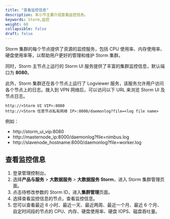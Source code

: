```yaml
---
title: "查看监控信息"
description: 本小节主要介绍查看监控信息。 
keywords: Storm,监控
weight: 60
collapsible: false
draft: false
---
```


 Storm 集群的每个节点提供了资源的监控服务，包括 CPU 使用率、内存使用率、硬盘使用率等，以帮助用户更好的管理和维护 Storm 集群。

同时，Storm 主节点上运行的 Storm UI 服务提供了丰富的集群监控信息，默认端口为 **8080**。

此外，Storm 集群还在各个节点上运行了 Logviewer 服务，该服务允许用户访问各个节点上的日志。拨入到 VPN 网络后，可以访问以下 URL 来浏览 Storm UI 及节点日志。

```
http://<Storm UI VIP>:8080
http://<Storm 任意节点私有网络 IP>:8000/daemonlog?file=<log file name>
```

例如：

- http://storm_ui_vip:8080
- http://masternode_ip:8000/daemonlog?file=nimbus.log
- http://slavenode_hostname:8000/daemonlog?file=worker.log

## 查看监控信息

1. 登录管理控制台。
2. 选择**产品与服务** > **大数据服务** > **大数据服务 Storm**，进入 Storm 集群管理页面。
3. 点击待修改参数的 Storm ID，进入**集群管理**页面。
4. 选择查看监控信息的节点，查看监控信息。
5. 您可以查看最近 6 小时、最近一天、最近两周、最近一个月、最近 6 个月、自定时间段的节点的 CPU、内存、硬盘使用率、硬盘 IOPS、磁盘吞吐量。
